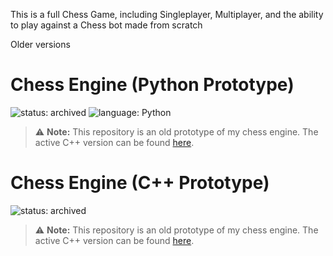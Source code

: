 This is a full Chess Game, including Singleplayer, Multiplayer, and the ability to play against a Chess bot made from scratch


Older versions
# Chess Engine (Python Prototype)

![status: archived](https://img.shields.io/badge/status-archived-lightgrey.svg)
![language: Python](https://img.shields.io/badge/language-Python-blue.svg)

> ⚠️ **Note:** This repository is an old prototype of my chess engine.
> The active C++ version can be found [here](https://github.com/Voranto/Chess-Part-1).


# Chess Engine (C++ Prototype)

![status: archived](https://img.shields.io/badge/status-archived-lightgrey.svg)

> ⚠️ **Note:** This repository is an old prototype of my chess engine.
> The active C++ version can be found [here](https://github.com/Voranto/Chess-Part-2).
